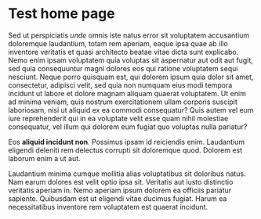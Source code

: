 # Test home page

Sed ut perspiciatis *unde* omnis iste natus error sit voluptatem accusantium doloremque laudantium, totam rem aperiam, eaque ipsa quae ab illo inventore veritatis et quasi architecto beatae vitae dicta sunt explicabo. Nemo enim ipsam voluptatem quia voluptas sit aspernatur aut odit aut fugit, sed quia consequuntur magni dolores eos qui ratione voluptatem sequi nesciunt. Neque porro quisquam est, qui dolorem ipsum quia dolor sit amet, consectetur, adipisci velit, sed quia non numquam eius modi tempora incidunt ut labore et dolore magnam aliquam quaerat voluptatem. Ut enim ad minima veniam, quis nostrum exercitationem ullam corporis suscipit laboriosam, nisi ut aliquid ex ea commodi consequatur? Quis autem vel eum iure reprehenderit qui in ea voluptate velit esse quam nihil molestiae consequatur, vel illum qui dolorem eum fugiat quo voluptas nulla pariatur?

Eos **aliquid incidunt non**. Possimus ipsam id reiciendis enim. Laudantium eligendi deleniti rem delectus corrupti sit doloremque quod. Dolorem est laborum enim a ut aut.

Laudantium minima cumque mollitia alias voluptatibus sit doloribus natus. Nam earum dolores est velit optio ipsa sit. Veritatis aut iusto distinctio veritatis aperiam in. Nemo aperiam ipsum dolorem ea officiis pariatur sapiente. Quibusdam est ut eligendi vitae ducimus fugiat. Harum ea necessitatibus inventore rem voluptatem est quaerat incidunt.
